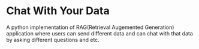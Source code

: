 # Chat With Your Data

A python implementation of RAG(Retrieval Augemented Generation) application where users can send different data and can chat with that data by asking different questions and etc.
